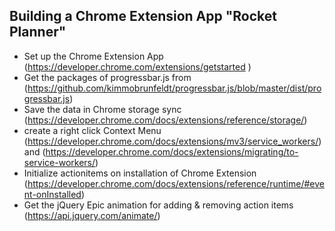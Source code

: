 ## Building a Chrome Extension App "Rocket Planner"
- Set up the Chrome Extension App (https://developer.chrome.com/extensions/getstarted )
- Get the packages of progressbar.js from (https://github.com/kimmobrunfeldt/progressbar.js/blob/master/dist/progressbar.js)
- Save the data in Chrome storage sync (https://developer.chrome.com/docs/extensions/reference/storage/)
- create a right click Context Menu (https://developer.chrome.com/docs/extensions/mv3/service_workers/) and (https://developer.chrome.com/docs/extensions/migrating/to-service-workers/)
- Initialize actionitems on installation of Chrome Extension (https://developer.chrome.com/docs/extensions/reference/runtime/#event-onInstalled)
- Get the jQuery Epic animation for adding & removing action items (https://api.jquery.com/animate/)